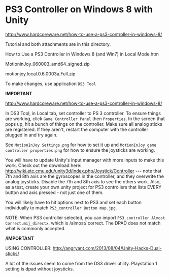 PS3 Controller on Windows 8 with Unity
========

http://www.hardcoreware.net/how-to-use-a-ps3-controller-in-windows-8/

Tutorial and both attachments are in this directory.

How to Use a PS3 Controller in Windows 8 (and Win7) in Local Mode.htm

MotioninJoy_060003_amd64_signed.zip

motionjoy.local.0.6.0003a.Full.zip

To make changes, use application `DS3 Tool`


**IMPORTANT**

http://www.hardcoreware.net/how-to-use-a-ps3-controller-in-windows-8/

In DS3 Tool, in Local tab, set controller to PS 3 controller. To ensure things are working, click `Game Controller Panel` then `Properties`. In the screen that pops up, hit a bunch of things on the controller. Make sure all analog sticks are registered. If they aren't, restart the computer with the controller plugged in and try again.

See `MotionInJoy Settings.png` for how to set it up and `MotionInJoy game controller properties.png` for how to ensure the joysticks are working.

You will have to update Unity's input manager with more inputs to make this work. Check out the download here: http://wiki.etc.cmu.edu/unity3d/index.php/Joystick/Controller  --- note that 7th and 8th axis are the gyroscopes in the controller, and they overwrite the analog joysticks. Disable the 7th and 8th axis to see the others work. Also, as a test, create your own unity project for PS3 controllers that lists EVERY button and axis pressed - not just one of them.

You will likely have to hit options next to PS3 and set each button individually to match `PS3_controller Button map.jpg`.

NOTE: When PS3 controller selected, you can import `PS3_controller Almost Correct.mij_directx`, which is /almost/ correct. The DPAD does not match what is commonly accepted.

**/IMPORTANT**

USING CONTROLLER: http://angryant.com/2013/08/04/Unity-Hacks-Dual-sticks/

A lot of the issues seem to come from the DS3 driver utility. Playstation 1 setting is dpad without joysticks.
